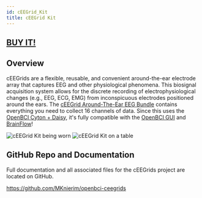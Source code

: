 ```yaml
---
id: cEEGrid_Kit
title: cEEGrid Kit
---
```


## [BUY IT!](https://shop.openbci.com/products/around-the-ear-eeg-bundle)

## Overview

cEEGrids are a flexible, reusable, and convenient around-the-ear electrode array that captures EEG and other physiological phenomena. This biosignal acquisition system allows for the discrete recording of electrophysiological changes (e.g., EEG, ECG, EMG) from inconspicuous electrodes positioned around the ears. The [cEEGrid Around-The-Ear EEG Bundle](https://shop.openbci.com/products/around-the-ear-eeg-bundle) contains everything you need to collect 16 channels of data. Since this uses the [OpenBCI Cyton + Daisy](../../Cyton/CytonLanding/), it's fully compatible with the [OpenBCI GUI](../../Software/OpenBCISoftware/01-OpenBCI_GUI.md) and [BrainFlow](../../ForDevelopers/SoftwareDevelopment/)!

![cEEGrid Kit being worn](../../assets/ThirdPartyImages/cEEGrid_main_image.png)
![cEEGrid Kit on a table](../../assets/ThirdPartyImages/cEEGrid_Kit_on_table.png)

## GitHub Repo and Documentation

Full documentation and all associated files for the cEEGrids project are located on GitHub.

https://github.com/MKnierim/openbci-ceegrids

